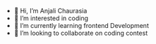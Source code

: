 - 👋 Hi, I’m Anjali Chaurasia
- 👀 I’m interested in coding
- 🌱 I’m currently learning frontend Development
- 💞️ I’m looking to collaborate on coding contest
  
<!---
anjl20/anjl20 is a ✨ special ✨ repository because its `README.md` (this file) appears on your GitHub profile.
You can click the Preview link to take a look at your changes.
--->
